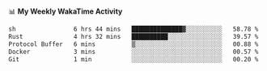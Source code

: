 <!--
**stamp711/stamp711** is a ✨ _special_ ✨ repository because its `README.md` (this file) appears on your GitHub profile.

Here are some ideas to get you started:

- 🔭 I’m currently working on ...
- 🌱 I’m currently learning ...
- 👯 I’m looking to collaborate on ...
- 🤔 I’m looking for help with ...
- 💬 Ask me about ...
- 📫 How to reach me: ...
- 😄 Pronouns: ...
- ⚡ Fun fact: ...
-->

📊 **My Weekly WakaTime Activity**

<!--START_SECTION:waka-->

```txt
sh                6 hrs 44 mins   ██████████████▓░░░░░░░░░░   58.78 %
Rust              4 hrs 32 mins   ██████████░░░░░░░░░░░░░░░   39.57 %
Protocol Buffer   6 mins          ▒░░░░░░░░░░░░░░░░░░░░░░░░   00.88 %
Docker            3 mins          ░░░░░░░░░░░░░░░░░░░░░░░░░   00.57 %
Git               1 min           ░░░░░░░░░░░░░░░░░░░░░░░░░   00.20 %
```

<!--END_SECTION:waka-->

